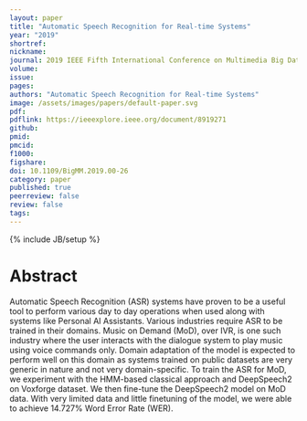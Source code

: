 ```yaml
---
layout: paper
title: "Automatic Speech Recognition for Real-time Systems"
year: "2019"
shortref: 
nickname: 
journal: 2019 IEEE Fifth International Conference on Multimedia Big Data (BigMM)
volume: 
issue: 
pages: 
authors: "Automatic Speech Recognition for Real-time Systems"
image: /assets/images/papers/default-paper.svg
pdf: 
pdflink: https://ieeexplore.ieee.org/document/8919271
github: 
pmid: 
pmcid: 
f1000: 
figshare: 
doi: 10.1109/BigMM.2019.00-26
category: paper
published: true
peerreview: false
review: false
tags: 
---
```


{% include JB/setup %}

# Abstract

Automatic Speech Recognition (ASR) systems have proven to be a useful tool to perform various day to day operations when used along with systems like Personal AI Assistants. Various industries require ASR to be trained in their domains. Music on Demand (MoD), over IVR, is one such industry where the user interacts with the dialogue system to play music using voice commands only. Domain adaptation of the model is expected to perform well on this domain as systems trained on public datasets are very generic in nature and not very domain-specific. To train the ASR for MoD, we experiment with the HMM-based classical approach and DeepSpeech2 on Voxforge dataset. We then fine-tune the DeepSpeech2 model on MoD data. With very limited data and little finetuning of the model, we were able to achieve 14.727% Word Error Rate (WER).